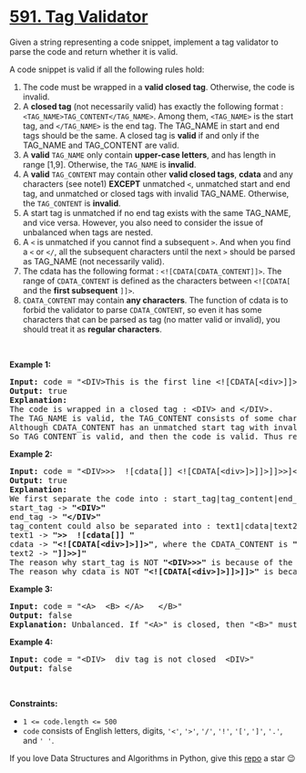 # [591. Tag Validator][title]

<p>Given a string representing a code snippet, implement a tag validator to parse the code and return whether it is valid.</p>
<p>A code snippet is valid if all the following rules hold:</p>
<ol>
<li>The code must be wrapped in a <b>valid closed tag</b>. Otherwise, the code is invalid.</li>
<li>A <b>closed tag</b> (not necessarily valid) has exactly the following format : <code>&lt;TAG_NAME&gt;TAG_CONTENT&lt;/TAG_NAME&gt;</code>. Among them, <code>&lt;TAG_NAME&gt;</code> is the start tag, and <code>&lt;/TAG_NAME&gt;</code> is the end tag. The TAG_NAME in start and end tags should be the same. A closed tag is <b>valid</b> if and only if the TAG_NAME and TAG_CONTENT are valid.</li>
<li>A <b>valid</b> <code>TAG_NAME</code> only contain <b>upper-case letters</b>, and has length in range [1,9]. Otherwise, the <code>TAG_NAME</code> is <b>invalid</b>.</li>
<li>A <b>valid</b> <code>TAG_CONTENT</code> may contain other <b>valid closed tags</b>, <b>cdata</b> and any characters (see note1) <b>EXCEPT</b> unmatched <code>&lt;</code>, unmatched start and end tag, and unmatched or closed tags with invalid TAG_NAME. Otherwise, the <code>TAG_CONTENT</code> is <b>invalid</b>.</li>
<li>A start tag is unmatched if no end tag exists with the same TAG_NAME, and vice versa. However, you also need to consider the issue of unbalanced when tags are nested.</li>
<li>A <code>&lt;</code> is unmatched if you cannot find a subsequent <code>&gt;</code>. And when you find a <code>&lt;</code> or <code>&lt;/</code>, all the subsequent characters until the next <code>&gt;</code> should be parsed as TAG_NAME (not necessarily valid).</li>
<li>The cdata has the following format : <code>&lt;![CDATA[CDATA_CONTENT]]&gt;</code>. The range of <code>CDATA_CONTENT</code> is defined as the characters between <code>&lt;![CDATA[</code> and the <b>first subsequent</b> <code>]]&gt;</code>.</li>
<li><code>CDATA_CONTENT</code> may contain <b>any characters</b>. The function of cdata is to forbid the validator to parse <code>CDATA_CONTENT</code>, so even it has some characters that can be parsed as tag (no matter valid or invalid), you should treat it as <b>regular characters</b>.</li>
</ol>
<p> </p>
<p><strong>Example 1:</strong></p>
<pre><strong>Input:</strong> code = "&lt;DIV&gt;This is the first line &lt;![CDATA[&lt;div&gt;]]&gt;&lt;/DIV&gt;"
<strong>Output:</strong> true
<strong>Explanation:</strong> 
The code is wrapped in a closed tag : &lt;DIV&gt; and &lt;/DIV&gt;. 
The TAG_NAME is valid, the TAG_CONTENT consists of some characters and cdata. 
Although CDATA_CONTENT has an unmatched start tag with invalid TAG_NAME, it should be considered as plain text, not parsed as a tag.
So TAG_CONTENT is valid, and then the code is valid. Thus return true.
</pre>
<p><strong>Example 2:</strong></p>
<pre><strong>Input:</strong> code = "&lt;DIV&gt;&gt;&gt;  ![cdata[]] &lt;![CDATA[&lt;div&gt;]&gt;]]&gt;]]&gt;&gt;]&lt;/DIV&gt;"
<strong>Output:</strong> true
<strong>Explanation:</strong>
We first separate the code into : start_tag|tag_content|end_tag.
start_tag -&gt; <b>"&lt;DIV&gt;"</b>
end_tag -&gt; <b>"&lt;/DIV&gt;"</b>
tag_content could also be separated into : text1|cdata|text2.
text1 -&gt; <b>"&gt;&gt;  ![cdata[]] "</b>
cdata -&gt; <b>"&lt;![CDATA[&lt;div&gt;]&gt;]]&gt;"</b>, where the CDATA_CONTENT is <b>"&lt;div&gt;]&gt;"</b>
text2 -&gt; <b>"]]&gt;&gt;]"</b>
The reason why start_tag is NOT <b>"&lt;DIV&gt;&gt;&gt;"</b> is because of the rule 6.
The reason why cdata is NOT <b>"&lt;![CDATA[&lt;div&gt;]&gt;]]&gt;]]&gt;"</b> is because of the rule 7.
</pre>
<p><strong>Example 3:</strong></p>
<pre><strong>Input:</strong> code = "&lt;A&gt;  &lt;B&gt; &lt;/A&gt;   &lt;/B&gt;"
<strong>Output:</strong> false
<strong>Explanation:</strong> Unbalanced. If "&lt;A&gt;" is closed, then "&lt;B&gt;" must be unmatched, and vice versa.
</pre>
<p><strong>Example 4:</strong></p>
<pre><strong>Input:</strong> code = "&lt;DIV&gt;  div tag is not closed  &lt;DIV&gt;"
<strong>Output:</strong> false
</pre>
<p> </p>
<p><strong>Constraints:</strong></p>
<ul>
<li><code>1 &lt;= code.length &lt;= 500</code></li>
<li><code>code</code> consists of English letters, digits, <code>'&lt;'</code>, <code>'&gt;'</code>, <code>'/'</code>, <code>'!'</code>, <code>'['</code>, <code>']'</code>, <code>'.'</code>, and <code>' '</code>.</li>
</ul>


If you love Data Structures and Algorithms in Python, give this [repo][me] a star :wink:

[title]: https://leetcode.com/problems/tag-validator
[me]: https://github.com/bumblebee211196/awesome-python-leetcode